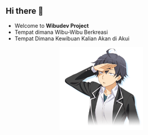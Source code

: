 ## Hi there 👋
- Welcome to <b>Wibudev Project</b>
- Tempat dimana Wibu-Wibu Berkreasi
- Tempat Dimana Kewibuan Kalian Akan di Akui

<p align="center"><img src="./my-youth-romantic-comedy-is-wrong-as-i-expected-video-game-mages-inc-love-gosick-0428436b504ce62949f49b2c4097db74.png" width="220" height="220"></p>

